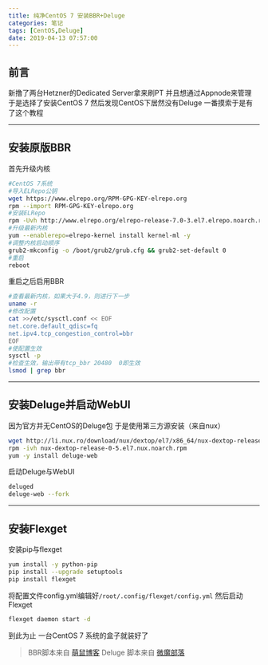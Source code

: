 ```yaml
---
title: 纯净CentOS 7 安装BBR+Deluge
categories: 笔记
tags: [CentOS,Deluge]
date: 2019-04-13 07:57:00
---
```

## 前言
新撸了两台Hetzner的Dedicated Server拿来刷PT
并且想通过Appnode来管理
于是选择了安装CentOS 7
然后发现CentOS下居然没有Deluge
一番摸索于是有了这个教程


<!--more-->


-------
## 安装原版BBR
首先升级内核
```bash
#CentOS 7系统
#导入ELRepo公钥
wget https://www.elrepo.org/RPM-GPG-KEY-elrepo.org
rpm --import RPM-GPG-KEY-elrepo.org
#安装ELRepo
rpm -Uvh http://www.elrepo.org/elrepo-release-7.0-3.el7.elrepo.noarch.rpm
#升级最新内核
yum --enablerepo=elrepo-kernel install kernel-ml -y
#调整内核启动顺序
grub2-mkconfig -o /boot/grub2/grub.cfg && grub2-set-default 0
#重启
reboot
```
重启之后启用BBR
```bash
#查看最新内核，如果大于4.9，则进行下一步
uname -r
#修改配置
cat >>/etc/sysctl.conf << EOF
net.core.default_qdisc=fq
net.ipv4.tcp_congestion_control=bbr
EOF
#使配置生效
sysctl -p
#检查生效，输出带有tcp_bbr 20480  0即生效
lsmod | grep bbr
```
-------
## 安装Deluge并启动WebUI
因为官方并无CentOS的Deluge包
于是使用第三方源安装（来自nux）
```bash
wget http://li.nux.ro/download/nux/dextop/el7/x86_64/nux-dextop-release-0-5.el7.nux.noarch.rpm
rpm -ivh nux-dextop-release-0-5.el7.nux.noarch.rpm
yum -y install deluge-web
```
启动Deluge与WebUI
```bash
deluged
deluge-web --fork
```

-------
## 安装Flexget
安装pip与flexget
```bash
yum install -y python-pip
pip install --upgrade setuptools
pip install flexget
```
将配置文件config.yml编辑好```/root/.config/flexget/config.yml```
然后启动Flexget
```bash
flexget daemon start -d
```

到此为止 一台CentOS 7 系统的盒子就装好了
> BBR脚本来自 [萌鼠博客](https://www.moerats.com/archives/580/ "萌鼠博客")
Deluge 脚本来自 [微魔部落](https://www.vmvps.com/installing-deluge-and-deluge-web-on-centos-7.html "微魔部落")